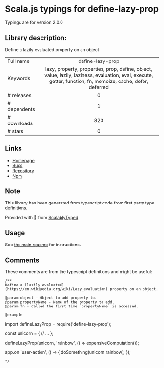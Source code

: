 
# Scala.js typings for define-lazy-prop

Typings are for version 2.0.0

## Library description:
Define a lazily evaluated property on an object

|                    |                 |
| ------------------ | :-------------: |
| Full name          | define-lazy-prop |
| Keywords           | lazy, property, properties, prop, define, object, value, lazily, laziness, evaluation, eval, execute, getter, function, fn, memoize, cache, defer, deferred |
| # releases         | 0 |
| # dependents       | 1 |
| # downloads        | 823 |
| # stars            | 0 |

## Links
- [Homepage](https://github.com/sindresorhus/define-lazy-prop#readme)
- [Bugs](https://github.com/sindresorhus/define-lazy-prop/issues)
- [Repository](https://github.com/sindresorhus/define-lazy-prop)
- [Npm](https://www.npmjs.com/package/define-lazy-prop)
    


## Note
This library has been generated from typescript code from first party type definitions.

Provided with :purple_heart: from [ScalablyTyped](https://github.com/oyvindberg/ScalablyTyped)

## Usage
See [the main readme](../../readme.md) for instructions.

## Comments

These comments are from the typescript definitions and might be useful:
```
/**
Define a [lazily evaluated](https://en.wikipedia.org/wiki/Lazy_evaluation) property on an object.

@param object - Object to add property to.
@param propertyName - Name of the property to add.
@param fn - Called the first time `propertyName` is accessed.

@example
```
import defineLazyProp = require('define-lazy-prop');

const unicorn = {
	// …
};

defineLazyProp(unicorn, 'rainbow', () => expensiveComputation());

app.on('user-action', () => {
	doSomething(unicorn.rainbow);
});
```
*/

```

